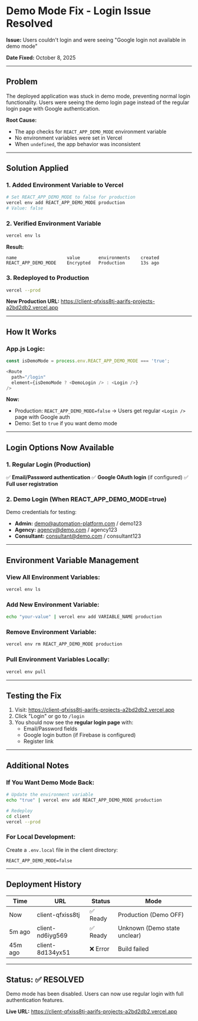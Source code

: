 # Demo Mode Fix - Login Issue Resolved

**Issue:** Users couldn't login and were seeing "Google login not available in demo mode"

**Date Fixed:** October 8, 2025

---

## Problem

The deployed application was stuck in demo mode, preventing normal login functionality. Users were seeing the demo login page instead of the regular login page with Google authentication.

**Root Cause:**
- The app checks for `REACT_APP_DEMO_MODE` environment variable
- No environment variables were set in Vercel
- When `undefined`, the app behavior was inconsistent

---

## Solution Applied

### 1. Added Environment Variable to Vercel

```bash
# Set REACT_APP_DEMO_MODE to false for production
vercel env add REACT_APP_DEMO_MODE production
# Value: false
```

### 2. Verified Environment Variable

```bash
vercel env ls
```

**Result:**
```
name                   value       environments    created
REACT_APP_DEMO_MODE    Encrypted   Production      13s ago
```

### 3. Redeployed to Production

```bash
vercel --prod
```

**New Production URL:** https://client-qfxiss8tj-aarifs-projects-a2bd2db2.vercel.app

---

## How It Works

### App.js Logic:

```javascript
const isDemoMode = process.env.REACT_APP_DEMO_MODE === 'true';

<Route 
  path="/login" 
  element={isDemoMode ? <DemoLogin /> : <Login />} 
/>
```

**Now:**
- Production: `REACT_APP_DEMO_MODE=false` → Users get regular `<Login />` page with Google auth
- Demo: Set to `true` if you want demo mode

---

## Login Options Now Available

### 1. Regular Login (Production)
✅ **Email/Password authentication**
✅ **Google OAuth login** (if configured)
✅ **Full user registration**

### 2. Demo Login (When REACT_APP_DEMO_MODE=true)
Demo credentials for testing:
- **Admin:** demo@automation-platform.com / demo123
- **Agency:** agency@demo.com / agency123
- **Consultant:** consultant@demo.com / consultant123

---

## Environment Variable Management

### View All Environment Variables:
```bash
vercel env ls
```

### Add New Environment Variable:
```bash
echo "your-value" | vercel env add VARIABLE_NAME production
```

### Remove Environment Variable:
```bash
vercel env rm REACT_APP_DEMO_MODE production
```

### Pull Environment Variables Locally:
```bash
vercel env pull
```

---

## Testing the Fix

1. Visit: https://client-qfxiss8tj-aarifs-projects-a2bd2db2.vercel.app
2. Click "Login" or go to `/login`
3. You should now see the **regular login page** with:
   - Email/Password fields
   - Google login button (if Firebase is configured)
   - Register link

---

## Additional Notes

### If You Want Demo Mode Back:
```bash
# Update the environment variable
echo "true" | vercel env add REACT_APP_DEMO_MODE production

# Redeploy
cd client
vercel --prod
```

### For Local Development:
Create a `.env.local` file in the client directory:
```
REACT_APP_DEMO_MODE=false
```

---

## Deployment History

| Time | URL | Status | Mode |
|------|-----|--------|------|
| Now | client-qfxiss8tj | ✅ Ready | Production (Demo OFF) |
| 5m ago | client-nd6iyg569 | ✅ Ready | Unknown (Demo state unclear) |
| 45m ago | client-8d134yx51 | ❌ Error | Build failed |

---

## Status: ✅ RESOLVED

Demo mode has been disabled. Users can now use regular login with full authentication features.

**Live URL:** https://client-qfxiss8tj-aarifs-projects-a2bd2db2.vercel.app










